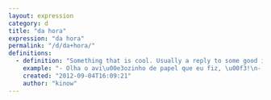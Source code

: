 ```yaml
---
layout: expression
category: d
title: "da hora"
expression: "da hora"
permalink: "/d/da+hora/"
definitions:
  - definition: "Something that is cool. Usually a reply to some good idea or commentary."
    example: "- Olha o avi\u00e3ozinho de papel que eu fiz, \u00f3!\n- Orra [meu](/m/meu/), da hora!"
    created: "2012-09-04T16:09:21"
    author: "kinow"
---
```

